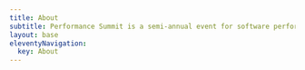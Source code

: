 ```yaml
---
title: About
subtitle: Performance Summit is a semi-annual event for software performance enthusiasts interested in learning and speaking about research and development in software performance space.
layout: base
eleventyNavigation:
  key: About
---
```

